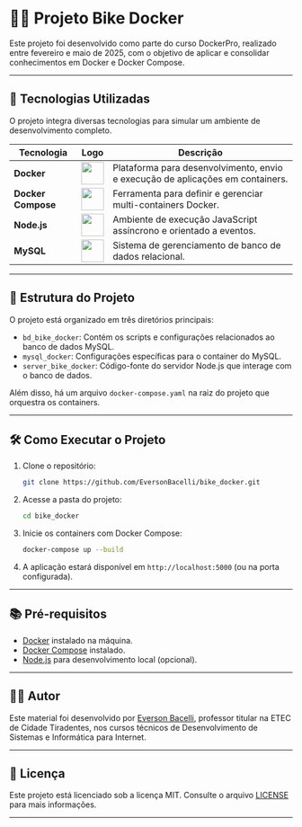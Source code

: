
# 🚴‍♂️ Projeto Bike Docker

Este projeto foi desenvolvido como parte do curso DockerPro, realizado entre fevereiro e maio de 2025, com o objetivo de aplicar e consolidar conhecimentos em Docker e Docker Compose.

---

## 🚀 Tecnologias Utilizadas

O projeto integra diversas tecnologias para simular um ambiente de desenvolvimento completo.

| Tecnologia       | Logo                                                                 | Descrição                                                                 |
|------------------|----------------------------------------------------------------------|---------------------------------------------------------------------------|
| **Docker**       | <img src="https://www.docker.com/wp-content/uploads/2022/03/Moby-logo.png" height="40"/> | Plataforma para desenvolvimento, envio e execução de aplicações em containers. |
| **Docker Compose** | <img src="https://raw.githubusercontent.com/docker/compose/master/logo.png" height="40"/> | Ferramenta para definir e gerenciar multi-containers Docker.             |
| **Node.js**      | <img src="https://nodejs.org/static/images/logo.svg" height="40"/>   | Ambiente de execução JavaScript assíncrono e orientado a eventos.        |
| **MySQL**        | <img src="https://www.mysql.com/common/logos/logo-mysql-170x115.png" height="40"/> | Sistema de gerenciamento de banco de dados relacional.                  |

---

## 📂 Estrutura do Projeto

O projeto está organizado em três diretórios principais:

- `bd_bike_docker`: Contém os scripts e configurações relacionados ao banco de dados MySQL.
- `mysql_docker`: Configurações específicas para o container do MySQL.
- `server_bike_docker`: Código-fonte do servidor Node.js que interage com o banco de dados.

Além disso, há um arquivo `docker-compose.yaml` na raiz do projeto que orquestra os containers.

---

## 🛠️ Como Executar o Projeto

1. Clone o repositório:
   ```bash
   git clone https://github.com/EversonBacelli/bike_docker.git
   ```

2. Acesse a pasta do projeto:
   ```bash
   cd bike_docker
   ```

3. Inicie os containers com Docker Compose:
   ```bash
   docker-compose up --build
   ```

4. A aplicação estará disponível em `http://localhost:5000` (ou na porta configurada).

---

## 📚 Pré-requisitos

- [Docker](https://www.docker.com/) instalado na máquina.
- [Docker Compose](https://docs.docker.com/compose/) instalado.
- [Node.js](https://nodejs.org/) para desenvolvimento local (opcional).

---

## 👨‍🏫 Autor

Este material foi desenvolvido por [Everson Bacelli](https://github.com/EversonBacelli), professor titular na ETEC de Cidade Tiradentes, nos cursos técnicos de Desenvolvimento de Sistemas e Informática para Internet.

---

## 📄 Licença

Este projeto está licenciado sob a licença MIT. Consulte o arquivo [LICENSE](LICENSE) para mais informações.

---
